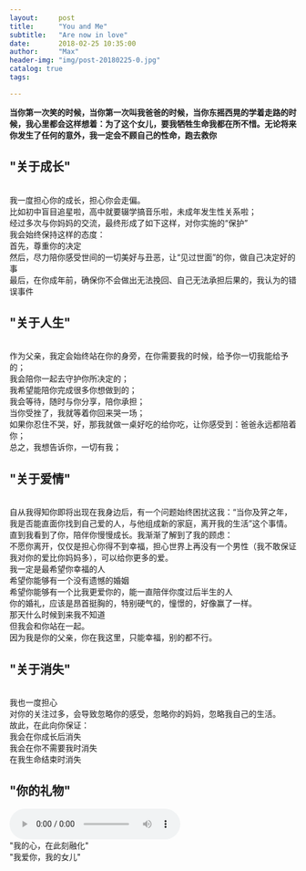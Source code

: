 ```yaml
---
layout:     post
title:      "You and Me"
subtitle:   "Are now in love"
date:       2018-02-25 10:35:00
author:     "Max"
header-img: "img/post-20180225-0.jpg"
catalog: true
tags:

---
```


> 
<b>当你第一次笑的时候，当你第一次叫我爸爸的时候，当你东摇西晃的学着走路的时候，我心里都会这样想着：为了这个女儿，要我牺牲生命我都在所不惜。无论将来你发生了任何的意外，我一定会不顾自己的性命，跑去救你</b>



## "关于成长"  

<br>我一度担心你的成长，担心你会走偏。
<br>比如初中盲目追星啦，高中就要辍学搞音乐啦，未成年发生性关系啦；
<br>经过多次与你妈妈的交流，最终形成了如下这样，对你实施的“保护”
<br>我会始终保持这样的态度：
<br>首先，尊重你的决定
<br>然后，尽力陪你感受世间的一切美好与丑恶，让“见过世面”的你，做自己决定好的事
<br>最后，在你成年前，确保你不会做出无法挽回、自己无法承担后果的，我认为的错误事件



## "关于人生" 

<br>作为父亲，我定会始终站在你的身旁，在你需要我的时候，给予你一切我能给予的；
<br>我会陪你一起去守护你所决定的；
<br>我希望能陪你完成很多你想做到的；
<br>我会等待，随时与你分享，陪你承担；
<br>当你受挫了，我就等着你回来哭一场；
<br>如果你忍住不哭，好，那我就做一桌好吃的给你吃，让你感受到：爸爸永远都陪着你；
<br>总之，我想告诉你，一切有我；


## "关于爱情" 
<br>自从我得知你即将出现在我身边后，有一个问题始终困扰这我：“当你及笄之年，我是否能直面你找到自己爱的人，与他组成新的家庭，离开我的生活”这个事情。
<br>直到我看到了你，陪伴你慢慢成长。我渐渐了解到了我的顾虑：
<br>不愿你离开，仅仅是担心你得不到幸福，担心世界上再没有一个男性（我不敢保证我对你的爱比你妈妈多），可以给你更多的爱。
<br>我一定是最希望你幸福的人
<br>希望你能够有一个没有遗憾的婚姻
<br>希望你能够有一个比我更爱你的，能一直陪伴你度过后半生的人
<br>你的婚礼，应该是昂首挺胸的，特别硬气的，憧憬的，好像赢了一样。
<br>那天什么时候到来我不知道
<br>但我会和你站在一起。
<br>因为我是你的父亲，你在我这里，只能幸福，别的都不行。


## "关于消失" 
<br>我也一度担心
<br>对你的关注过多，会导致忽略你的感受，忽略你的妈妈，忽略我自己的生活。
<br>故此，在此向你保证：
<br>我会在你成长后消失
<br>我会在你不需要我时消失
<br>在我生命结束时消失

## "你的礼物" 

<audio src="{{ site.url }}{{ site.baseurl }}/img/baba.mp3" preload controls></audio>
<br>"我的心，在此刻融化" 
<br>"我爱你，我的女儿"





